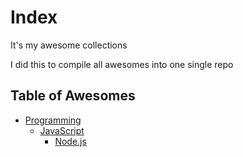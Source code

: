 # Index
It's my awesome collections

I did this to compile all awesomes into one single repo

## Table of Awesomes

* [Programming](https://github.com/ninetails/awesome/blob/master/programming/index.md)
  * [JavaScript](https://github.com/ninetails/awesome/blob/master/programming/JavaScript/index.md)
    * [Node.js](https://github.com/ninetails/awesome/blob/master/programming/JavaScript/node.md)
